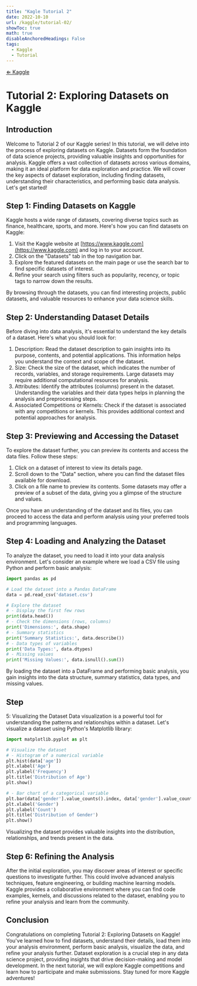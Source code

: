 ```yaml
---
title: "Kagle Tutorial 2"
date: 2022-10-10
url: /kaggle/tutorial-02/
showToc: true
math: true
disableAnchoredHeadings: False
tags:
  - Kaggle
  - Tutorial
---
```

[&lArr; Kaggle](/kaggle/)

# Tutorial 2: Exploring Datasets on Kaggle

## Introduction
Welcome to Tutorial 2 of our Kaggle series! In this tutorial, we will delve into the process of exploring datasets on Kaggle. Datasets form the foundation of data science projects, providing valuable insights and opportunities for analysis. Kaggle offers a vast collection of datasets across various domains, making it an ideal platform for data exploration and practice. We will cover the key aspects of dataset exploration, including finding datasets, understanding their characteristics, and performing basic data analysis. Let's get started!

## Step 1: Finding Datasets on Kaggle
Kaggle hosts a wide range of datasets, covering diverse topics such as finance, healthcare, sports, and more. Here's how you can find datasets on Kaggle:

1. Visit the Kaggle website at [https://www.kaggle.com](https://www.kaggle.com) and log in to your account.
2. Click on the "Datasets" tab in the top navigation bar.
3. Explore the featured datasets on the main page or use the search bar to find specific datasets of interest.
4. Refine your search using filters such as popularity, recency, or topic tags to narrow down the results.

By browsing through the datasets, you can find interesting projects, public datasets, and valuable resources to enhance your data science skills.

## Step 2: Understanding Dataset Details
Before diving into data analysis, it's essential to understand the key details of a dataset. Here's what you should look for:

1. Description: Read the dataset description to gain insights into its purpose, contents, and potential applications. This information helps you understand the context and scope of the dataset.
2. Size: Check the size of the dataset, which indicates the number of records, variables, and storage requirements. Large datasets may require additional computational resources for analysis.
3. Attributes: Identify the attributes (columns) present in the dataset. Understanding the variables and their data types helps in planning the analysis and preprocessing steps.
4. Associated Competitions or Kernels: Check if the dataset is associated with any competitions or kernels. This provides additional context and potential approaches for analysis.

## Step 3: Previewing and Accessing the Dataset
To explore the dataset further, you can preview its contents and access the data files. Follow these steps:

1. Click on a dataset of interest to view its details page.
2. Scroll down to the "Data" section, where you can find the dataset files available for download.
3. Click on a file name to preview its contents. Some datasets may offer a preview of a subset of the data, giving you a glimpse of the structure and values.

Once you have an understanding of the dataset and its files, you can proceed to access the data and perform analysis using your preferred tools and programming languages.

## Step 4: Loading and Analyzing the Dataset
To analyze the dataset, you need to load it into your data analysis environment. Let's consider an example where we load a CSV file using Python and perform basic analysis:

```python
import pandas as pd

# Load the dataset into a Pandas DataFrame
data = pd.read_csv('dataset.csv')

# Explore the dataset
# - Display the first few rows
print(data.head())
# - Check the dimensions (rows, columns)
print('Dimensions:', data.shape)
# - Summary statistics
print('Summary Statistics:', data.describe())
# - Data types of variables
print('Data Types:', data.dtypes)
# - Missing values
print('Missing Values:', data.isnull().sum())
```

By loading the dataset into a DataFrame and performing basic analysis, you gain insights into the data structure, summary statistics, data types, and missing values.

## Step 

5: Visualizing the Dataset
Data visualization is a powerful tool for understanding the patterns and relationships within a dataset. Let's visualize a dataset using Python's Matplotlib library:

```python
import matplotlib.pyplot as plt

# Visualize the dataset
# - Histogram of a numerical variable
plt.hist(data['age'])
plt.xlabel('Age')
plt.ylabel('Frequency')
plt.title('Distribution of Age')
plt.show()

# - Bar chart of a categorical variable
plt.bar(data['gender'].value_counts().index, data['gender'].value_counts().values)
plt.xlabel('Gender')
plt.ylabel('Count')
plt.title('Distribution of Gender')
plt.show()
```

Visualizing the dataset provides valuable insights into the distribution, relationships, and trends present in the data.

## Step 6: Refining the Analysis
After the initial exploration, you may discover areas of interest or specific questions to investigate further. This could involve advanced analysis techniques, feature engineering, or building machine learning models. Kaggle provides a collaborative environment where you can find code examples, kernels, and discussions related to the dataset, enabling you to refine your analysis and learn from the community.

## Conclusion
Congratulations on completing Tutorial 2: Exploring Datasets on Kaggle! You've learned how to find datasets, understand their details, load them into your analysis environment, perform basic analysis, visualize the data, and refine your analysis further. Dataset exploration is a crucial step in any data science project, providing insights that drive decision-making and model development. In the next tutorial, we will explore Kaggle competitions and learn how to participate and make submissions. Stay tuned for more Kaggle adventures!